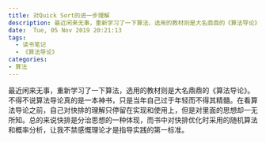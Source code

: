 ```yaml
---
title: 对Quick Sort的进一步理解 
description: 最近闲来无事，重新学习了一下算法，选用的教材则是大名鼎鼎的《算法导论》。不得不说算法导论真的是一本神书，只是当年自己过于年轻而不得其精髓。在看算法导论之前，自己对快排的理解只停留在实现和使用上，但是对里面的思想却一无所知。总的来说快排是分治思想的一种体现，而书中对快排优化时采用的随机算法和概率分析，让我不禁感慨理论才是指导实践的第一标准。
date:  Tue, 05 Nov 2019 20:21:13
tags:
  - 读书笔记
  - 《算法导论》	
categories:
- 算法
---
```


最近闲来无事，重新学习了一下算法，选用的教材则是大名鼎鼎的《算法导论》。不得不说算法导论真的是一本神书，只是当年自己过于年轻而不得其精髓。在看算法导论之前，自己对快排的理解只停留在实现和使用上，但是对里面的思想却一无所知。总的来说快排是分治思想的一种体现，而书中对快排优化时采用的随机算法和概率分析，让我不禁感慨理论才是指导实践的第一标准。